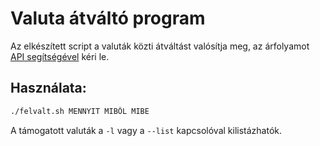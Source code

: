 # Valuta átváltó program

Az elkészített script a valuták közti átváltást valósítja meg, az árfolyamot [API segítségével](https://rapidapi.com/fyhao/api/currency-exchange) kéri le.

## Használata:
```bash
./felvalt.sh MENNYIT MIBŐL MIBE
```

A támogatott valuták a ```-l``` vagy a ```--list``` kapcsolóval kilistázhatók.


